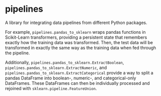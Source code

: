 # pipelines

A library for integrating data pipelines from different Python packages.

For example, `pipelines.pandas_to_sklearn` wraps pandas functions in Scikit-Learn transformers, providing a persistent state that remembers exactly how the training data was transformed. Then, the test data will be transformed in exactly the same way as the training data when fed through the pipeline.

Additionally, `pipelines.pandas_to_sklearn.ExtractBoolean`, `pipelines.pandas_to_sklearn.ExtractNumeric`, and `pipelines.pandas_to_sklearn.ExtractCategorical` provide a way to split a pandas DataFrame into boolean-, numeric-, and categorical-only DataFrames. These DataFrames can then be individually processed and rejoined with `sklearn.pipeline.FeatureUnion`.